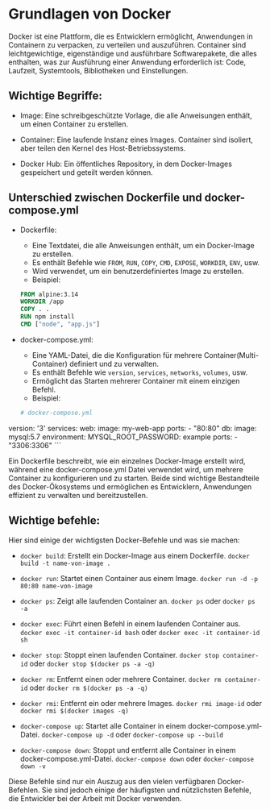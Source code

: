 # Grundlagen von Docker
Docker ist eine Plattform, die es Entwicklern ermöglicht, Anwendungen in Containern zu verpacken, zu verteilen und auszuführen. Container sind leichtgewichtige, eigenständige und ausführbare Softwarepakete, die alles enthalten, was zur Ausführung einer Anwendung erforderlich ist: Code, Laufzeit, Systemtools, Bibliotheken und Einstellungen.

## Wichtige Begriffe:

* Image: Eine schreibgeschützte Vorlage, die alle Anweisungen enthält, um einen Container zu erstellen.

* Container: Eine laufende Instanz eines Images. Container sind isoliert, aber teilen den Kernel des Host-Betriebssystems.

* Docker Hub: Ein öffentliches Repository, in dem Docker-Images gespeichert und geteilt werden können.

## Unterschied zwischen Dockerfile und docker-compose.yml

* Dockerfile: 
    * Eine Textdatei, die alle Anweisungen enthält, um ein Docker-Image zu erstellen.
    * Es enthält Befehle wie `FROM`, `RUN`, `COPY`, `CMD`, `EXPOSE`, `WORKDIR`, `ENV`, usw.
    * Wird verwendet, um ein benutzerdefiniertes Image zu erstellen.
    * Beispiel:

    ```dockerfile
    FROM alpine:3.14
    WORKDIR /app
    COPY . .
    RUN npm install
    CMD ["node", "app.js"]
    ```

* docker-compose.yml:
    * Eine YAML-Datei, die die Konfiguration für mehrere Container(Multi-Container) definiert und zu verwalten.
    * Es enthält Befehle wie `version`, `services`, `networks`, `volumes`, usw.
    * Ermöglicht das Starten mehrerer Container mit einem einzigen Befehl.
    * Beispiel:

    ```yaml
    # docker-compose.yml
version: '3'
services:
  web:
    image: my-web-app
    ports:
      - "80:80"
  db:
    image: mysql:5.7
    environment:
      MYSQL_ROOT_PASSWORD: example
        ports:
        - "3306:3306"
    ```

Ein Dockerfile beschreibt, wie ein einzelnes Docker-Image erstellt wird, während eine docker-compose.yml Datei verwendet wird, um mehrere Container zu konfigurieren und zu starten. Beide sind wichtige Bestandteile des Docker-Ökosystems und ermöglichen es Entwicklern, Anwendungen effizient zu verwalten und bereitzustellen.

## Wichtige befehle:
Hier sind einige der wichtigsten Docker-Befehle und was sie machen:

* `docker build`: Erstellt ein Docker-Image aus einem Dockerfile.
    ```docker build -t name-von-image .```

* `docker run`: Startet einen Container aus einem Image.
    ```docker run -d -p 80:80 name-von-image```

* `docker ps`: Zeigt alle laufenden Container an.
    ```docker ps``` oder ```docker ps -a```

* `docker exec`: Führt einen Befehl in einem laufenden Container aus.
    ```docker exec -it container-id bash``` oder ```docker exec -it container-id sh```

* `docker stop`: Stoppt einen laufenden Container.
    ```docker stop container-id``` oder ```docker stop $(docker ps -a -q)```

* `docker rm`: Entfernt einen oder mehrere Container.
    ```docker rm container-id``` oder ```docker rm $(docker ps -a -q)```

* `docker rmi`: Entfernt ein oder mehrere Images.
    ```docker rmi image-id``` oder ```docker rmi $(docker images -q)```

* `docker-compose up`: Startet alle Container in einem docker-compose.yml-Datei.
    ```docker-compose up -d``` oder ```docker-compose up --build```

* `docker-compose down`: Stoppt und entfernt alle Container in einem docker-compose.yml-Datei.
    ```docker-compose down``` oder ```docker-compose down -v```

Diese Befehle sind nur ein Auszug aus den vielen verfügbaren Docker-Befehlen. Sie sind jedoch einige der häufigsten und nützlichsten Befehle, die Entwickler bei der Arbeit mit Docker verwenden.